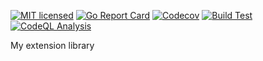 [![MIT licensed](https://img.shields.io/badge/license-MIT-blue.svg)](./LICENSE)
[![Go Report Card](https://goreportcard.com/badge/github.com/andrew-field/maths)](https://goreportcard.com/report/github.com/andrew-field/maths)
[![Codecov](https://codecov.io/gh/andrew-field/maths/branch/master/graph/badge.svg?token=K4NRrNIgNv)](https://codecov.io/gh/andrew-field/maths)
[![Build Test](https://github.com/andrew-field/maths/actions/workflows/build-test.yml/badge.svg)](https://github.com/andrew-field/maths/actions/workflows/build-test.yml)
[![CodeQL Analysis](https://github.com/andrew-field/maths/actions/workflows/codeql-analysis.yml/badge.svg)](https://github.com/andrew-field/maths/actions/workflows/codeql-analysis.yml)

My extension library
